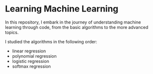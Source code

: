 # Learning Machine Learning
In this repository, I embark in the journey of understanding machine learning through code, from the basic algorithms to the more advanced topics.

I studied the algorithms in the following order:
* linear regression
* polynomial regression
* logistic regression
* softmax regression

